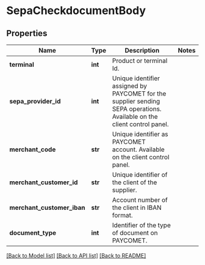 # SepaCheckdocumentBody

## Properties
Name | Type | Description | Notes
------------ | ------------- | ------------- | -------------
**terminal** | **int** | Product or terminal Id. | 
**sepa_provider_id** | **int** | Unique identifier assigned by PAYCOMET for the supplier sending SEPA operations. Available on the client control panel. | 
**merchant_code** | **str** | Unique identifier as PAYCOMET account. Available on the client control panel. | 
**merchant_customer_id** | **str** | Unique identifier of the client of the supplier. | 
**merchant_customer_iban** | **str** | Account number of the client in IBAN format. | 
**document_type** | **int** | Identifier of the type of document on PAYCOMET. | 

[[Back to Model list]](../README.md#documentation-for-models) [[Back to API list]](../README.md#documentation-for-api-endpoints) [[Back to README]](../README.md)

